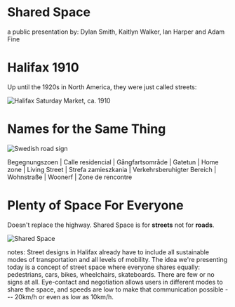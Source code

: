# Shared Space

a public presentation by: Dylan Smith, Kaitlyn Walker, Ian Harper and Adam Fine  

# Halifax 1910

Up until the 1920s in North America, they were just called streets:

![Halifax Saturday Market, ca. 1910](http://canadashadow.files.wordpress.com/2014/03/whalifax-market-n-s.jpg)

# Names for the Same Thing

![Swedish road sign](http://upload.wikimedia.org/wikipedia/commons/3/37/Sweden_road_sign_E9.svg)

Begegnungszoen | Calle residencial | Gångfartsområde | Gatetun | Home zone | Living Street | Strefa zamieszkania | Verkehrsberuhigter Bereich | Wohnstraße | Woonerf | Zone de rencontre

# Plenty of Space For Everyone

Doesn't replace the highway. Shared Space is for **streets** not for **roads**. 

![Shared Space](http://upload.wikimedia.org/wikipedia/commons/5/55/New_Road%2C_Brighton_-_shared_space.jpg)

notes: Street designs in Halifax already have to include all sustainable modes of transportation and all levels of mobility. The idea we're presenting today is a concept of street space where everyone shares equally: pedestrians, cars, bikes, wheelchairs, skateboards. There are few or no signs at all. Eye-contact and negotiation allows users in different modes to share the space, and speeds are low to make that communication possible --- 20km/h or even as low as 10km/h. 

